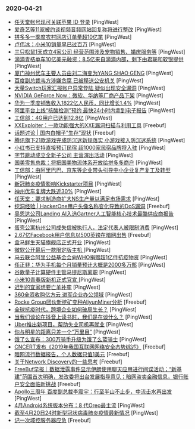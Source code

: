 ### 2020-04-21

* [任天堂帐号现可关联苹果 ID 登录](https://www.pingwest.com/w/208915) [PingWest]
* [爱奇艺等11家被约谈视频音频网站回复称将进行整改](https://www.pingwest.com/w/208914) [PingWest]
* [拼多多一季度农村网店订单量超10亿笔](https://www.pingwest.com/w/208908) [PingWest]
* [卢伟冰：小米10销量早已过百万](https://www.pingwest.com/w/208900) [PingWest]
* [三只松鼠1天成立4家公司 经营范围涉及宠物销售、婚庆服务等](https://www.pingwest.com/w/208901) [PingWest]
* [滴滴青桔单车10亿美元融资：8.5亿来自滴滴内部，剩下由君联和软银提供](https://www.pingwest.com/w/208898) [PingWest]
* [厦门神州优车主要人员由刘二海变为YANG SHAO GENG](https://www.pingwest.com/w/208895) [PingWest]
* [百度副总裁韦方涉嫌贪腐 已被移送公安机关](https://www.pingwest.com/w/208892) [PingWest]
* [大量Switch玩家汇报账户异常登陆 疑似出现安全漏洞](https://www.pingwest.com/w/208891) [PingWest]
* [NVIDIA GeForce Now：微软、华纳等厂商产品下架](https://www.pingwest.com/w/208890) [PingWest]
* [华为一季度销售收入1822亿人民币，同比增长1.4%](https://www.pingwest.com/w/208888) [PingWest]
* [阿里平台上线“核酸检测”预约 最快24小时内拿到电子报告](https://www.pingwest.com/w/208886) [PingWest]
* [工信部：4G用户已达到12.8亿](https://www.pingwest.com/w/208884) [PingWest]
* [XXExploiter：一款功能强大的XXE漏洞扫描与利用工具](https://www.freebuf.com/sectool/231978.html) [Freebuf]
* [话题讨论 | 国内白帽子”生存”现状](https://www.freebuf.com/news/234456.html) [Freebuf]
* [腾讯旗下21款游戏完成防沉迷新规落实 小游戏接入防沉迷系统](https://www.pingwest.com/w/208882) [PingWest]
* [小红书已支持直接预订民宿 超1000家民宿品牌将入驻](https://www.pingwest.com/w/208881) [PingWest]
* [字节跳动成立全新子公司 主营演出活动](https://www.pingwest.com/w/208880) [PingWest]
* [国美零售总裁：将把国美物流体系开放给拼多多商户](https://www.pingwest.com/w/208878) [PingWest]
* [工信部：由阿里巴巴、京东等企业带头引导中小企业复产复工及转型](https://www.pingwest.com/w/208876) [PingWest]
* [新冠肺炎疫情影响Kickstarter项目](https://www.pingwest.com/w/208874) [PingWest]
* [神州优车复牌大跌近30%](https://www.pingwest.com/w/208866) [PingWest]
* [任天堂：要求制造商扩大NS生产量以满足市场需求](https://www.pingwest.com/w/208865) [PingWest]
* [挖洞经验 | HackerOne用户头像名称变化导致的DoS漏洞](https://www.freebuf.com/vuls/232237.html) [Freebuf]
* [吴恩达公司Landing AI入选Gartner人工智能核心技术最酷供应商报告](https://www.pingwest.com/w/208864) [PingWest]
* [蛋壳公寓杭州公司成失信被执行人，法定代表人被限制消费](https://www.pingwest.com/w/208863) [PingWest]
* [2.67亿Facebook用户信息以500英镑在暗网出售](https://www.freebuf.com/news/234439.html) [Freebuf]
* [盒马鲜生天猫旗舰店正式开业](https://www.pingwest.com/w/208860) [PingWest]
* [微软公开最后一款限定版主机 ](https://www.pingwest.com/w/208858) [PingWest]
* [马云联合阿里公益基金会向WHO捐赠超1亿件抗疫物资](https://www.pingwest.com/w/208857) [PingWest]
* [任正非：华为手机每个月销量预计大概是2000多万部](https://www.pingwest.com/w/208854) [PingWest]
* [谷歌量子计算硬件主管马提尼斯离职](https://www.pingwest.com/w/208843) [PingWest]
* [小米10青春版新机正式官宣 ](https://www.pingwest.com/w/208842) [PingWest]
* [迟到的宜家想要亡羊补牢](https://www.pingwest.com/a/206675) [PingWest]
* [360全资收购亿方云 进军企业办公领域](https://www.pingwest.com/w/208841) [PingWest]
* [Rocke Group团伙新挖矿变种AliyunMiner分析](https://www.freebuf.com/articles/system/232412.html) [Freebuf]
* [全球抗疫时代，跨境企业如何破局生长？](https://www.pingwest.com/a/208834) [PingWest]
* [当我们谈论在抖音上读书时，我们是在谈什么？](https://www.pingwest.com/a/208796) [PingWest]
* [Uber推出新项目，帮助失业司机再就业](https://www.pingwest.com/w/208840) [PingWest]
* [你与明星的距离只差一个“万里目”](https://www.pingwest.com/a/208475) [PingWest]
* [饿了么宣布：300万骑手升级为饿了么蓝骑士](https://www.pingwest.com/w/208837) [PingWest]
* [CNCERT发布《2019年我国互联网网络安全态势综述》](https://www.freebuf.com/articles/paper/234421.html) [Freebuf]
* [暗网流行数据报告，个人数据只值1美元](https://www.freebuf.com/articles/neopoints/234317.html) [Freebuf]
* [关于Network Discovery的一些思考](https://www.freebuf.com/sectool/226489.html) [Freebuf]
* [FreeBuf早报｜数据泄露事件显示伊朗使用聊天应用进行间谍活动；“新基建”范围首次明确，发改委将出台发展指导意见；暗网盗卖金融信息，银行账户安全面临新挑战](https://www.freebuf.com/news/234403.html) [Freebuf]
* [Apollo三周年 百度副总裁李震宇：行至半山不止步，中流击水再出发](https://www.pingwest.com/w/208836) [PingWest]
* [4月Android系统版本分布：8 代Oreo最主流](https://www.pingwest.com/w/208835) [PingWest]
* [截至4月20日24时新型冠状病毒肺炎疫情最新情况](https://www.pingwest.com/w/208832) [PingWest]
* [记一次域控服务器应急](https://www.freebuf.com/articles/system/231947.html) [Freebuf]
